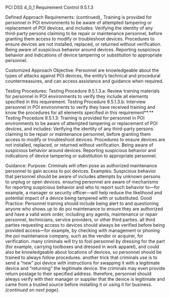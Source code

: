 PCI DSS 4_0_1 Requirement Control 9.5.1.3

Defined Approach Requirements:
(continued)_
Training is provided for personnel in POI environments to be aware of attempted tampering or replacement of POI devices, and includes: Verifying the identity of any third-party persons claiming to be repair or maintenance personnel, before granting them access to modify or troubleshoot devices. Procedures to ensure devices are not installed, replaced, or returned without verification. Being aware of suspicious behavior around devices. Reporting suspicious behavior and indications of device tampering or substitution to appropriate personnel.

Customized Approach Objective:
Personnel are knowledgeable about the types of attacks against POI devices, the entity’s technical and procedural countermeasures, and can access assistance and guidance when required.

Testing Procedures:
Testing Procedure 9.5.1.3.a: Review training materials for personnel in POI environments to verify they include all elements specified in this requirement.
Testing Procedure 9.5.1.3.b: Interview personnel in POI environments to verify they have received training and know the procedures for all elements specified in this requirement**.**
Testing Procedure 9.5.1.3: Training is provided for personnel in POI environments to be aware of attempted tampering or replacement of POI devices, and includes: Verifying the identity of any third-party persons claiming to be repair or maintenance personnel, before granting them access to modify or troubleshoot devices. Procedures to ensure devices are not installed, replaced, or returned without verification. Being aware of suspicious behavior around devices. Reporting suspicious behavior and indications of device tampering or substitution to appropriate personnel.

Guidance:
Purpose: Criminals will often pose as authorized maintenance personnel to gain access to poi devices. Examples: Suspicious behavior that personnel should be aware of includes attempts by unknown persons to unplug or open devices. ensuring personnel are aware of mechanisms for reporting suspicious behavior and who to report such behavior to—for example, a manager or security officer—will help reduce the likelihood and potential impact of a device being tampered with or substituted. Good Practice: Personnel training should include being alert to and questioning anyone who shows up to do poi maintenance to ensure they are authorized and have a valid work order, including any agents, maintenance or repair personnel, technicians, service providers, or other third parties. all third parties requesting access to devices should always be verified before being provided access—for example, by checking with management or phoning the poi maintenance company, such as the vendor or acquirer, for verification. many criminals will try to fool personnel by dressing for the part (for example, carrying toolboxes and dressed in work apparel), and could also be knowledgeable about locations of devices, so personnel should be trained to always follow procedures. another trick that criminals use is to send a “new” poi device with instructions for swapping it with a legitimate device and “returning” the legitimate device. the criminals may even provide return postage to their specified address. therefore, personnel should always verify with their manager or supplier that the device is legitimate and came from a trusted source before installing it or using it for business. _(continued on next page)_.